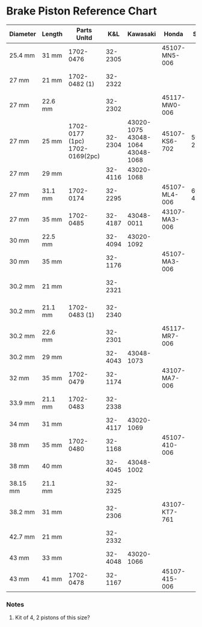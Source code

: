 # Brake Piston Reference Chart

|Diameter |Length |Parts Unltd |K&L |Kawasaki |Honda |Suzuki |Yamaha |
|---|---|---|---|---|---|---|---|
|25.4 mm|31 mm|1702-0476|32-2305||45107-MN5-006|||
|27 mm|21 mm|1702-0482 (1)|32-2322||||4SV-W0057-00-00|
|27 mm|22.6 mm||32-2302||45117-MW0-006|||
|27 mm|25 mm|1702-0177 (1pc)<br/>1702-0169(2pc)|32-2304|43020-1075<br/>43048-1064<br/>43048-1068|45107-KS6-702|59300-27840|4EW-W0057-00-00|
|27 mm |29 mm | |32-4116 |43020-1068 | | |
|27 mm |31.1 mm |1702-0174 |32-2295 | |45107-ML4-006 |69100-43810 |
|27 mm |35 mm |1702-0485 |32-4187 |43048-0011 |43107-MA3-006 | |
|30 mm |22.5 mm | |32-4094 |43020-1092 | | |
|30 mm |35 mm | |32-1176 | |45107-MA3-006 | |
|30.2 mm |21 mm | |32-2321 | | | |4SV-W0057-10-00
|30.2 mm |21.1 mm |1702-0483 (1)|32-2340 | | | |3GM-W0057-10-00
|30.2 mm |22.6 mm | |32-2301 | |45117-MR7-006 | |
|30.2 mm |29 mm | |32-4043 |43048-1073 | | |
|32 mm |35 mm |1702-0479 |32-1174 | |43107-MA7-006 | |
|33.9 mm |21.1 mm |1702-0483 |32-2338 | | | |3GM-W0057-00-00
|34 mm |31 mm | |32-4117 |43020-1069 | | |
|38 mm |35 mm |1702-0480 |32-1168 | |45107-410-006 | |
|38 mm |40 mm | |32-4045 |43048-1002 | | |
|38.15 mm |21.1 mm | |32-2325 | | | |26H-W0057-00-00
|38.2 mm |31 mm | |32-2306 | |43107-KT7-761 | |
|42.7 mm |21 mm | |32-2332 | | | |31A-W0057-00-00
|43 mm |33 mm | |32-4048 |43020-1066 | | |
|43 mm |41 mm |1702-0478 |32-1167 | |45107-415-006 | |

### Notes

1. Kit of 4, 2 pistons of this size?